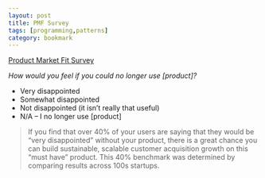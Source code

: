 ```yaml
---
layout: post
title: PMF Survey
tags: [programming,patterns]
category: bookmark
---
```


[Product Market Fit Survey](https://pmfsurvey.com/)<br>

*How would you feel if you could no longer use [product]?*

- Very disappointed
- Somewhat disappointed
- Not disappointed (it isn’t really that useful)
- N/A – I no longer use [product]

> If you find that over 40% of your users are saying that they would be “very disappointed” without your product, there is a great chance you can build sustainable, scalable customer acquisition growth on this “must have” product.  This 40% benchmark was determined by comparing results across 100s startups.
